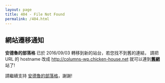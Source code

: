 ```yaml
---
layout: page
title: 404 - File Not Found
permalink: /404.html
---
```


## 網站遷移通知

**安德魯的部落格** 已於 2016/09/03 轉移到新的站台，若您找不到舊的連結，
請把 URL 的 hostname 改成 http://columns-wp.chicken-house.net 就可以連到[**舊網**](http://columns-wp.chicken-house.net) 站了!

請繼續支持 [安德魯的部落格](http://columns.chicken-house.net)，謝謝!


